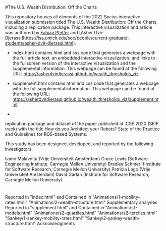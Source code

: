 #The U.S. Wealth Distribution: Off the Charts

This repository houses all elements of the 2022 Socius interactive visualization submission titled The U.S. Wealth Distribution: Off the Charts, including a replication package. This interactive visualization and article was authored by [Fabian Pfeffer](https://lsa.umich.edu/soc/people/faculty/fpfeffer.html) and [Asher Dvir-Djerassi]https://lsa.umich.edu/soc/people/current-graduate-students/asher-dvir-djerassi.html).


* index.html contains html and css code that generates a webpage with the full article text, an embedded interactive visualization, and links to the fullscreen version of the interactive visualization and the supplemental information. This webpage can be found at the following URL: https://asherdvirdjerassi.github.io/wealth_thresholds_viz

* supplement.html contains html and css code that generates a webpage with the full supplemental information. This webpage can be found at the following URL: https://asherdvirdjerassi.github.io/wealth_thresholds_viz/supplement.html

* 

replication package and dataset of the paper published at ICSE 2020 (SEIP track) with the title How do you Architect your Robots? State of the Practice and Guidelines for ROS-based Systems.

This study has been designed, developed, and reported by the following investigators:

Ivano Malavolta (Vrije Universiteit Amsterdam)
Grace Lewis (Software Engineering Institute, Carnegie Mellon University)
Bradley Schmerl (Institute for Software Research, Carnegie Mellon University)
Patricia Lago (Vrije Universiteit Amsterdam)
David Garlan (Institute for Software Research, Carnegie Mellon University)

#
Reported in "index.html" and
Contained in
"Animations/1-mobility-rates.html"
"Animations/2-wealth-structure.html"
Supplementary analyses
Reported in "supplement.html" and
Contained in
"Animations/s1-models.html"
"Animations/s2-quartiles.html"
"Animations/s2-terciles.html"
"Sankey/1-sankey-mobility-rates.html"
"Sankey/2-sankey-wealth-structure.html"
Acknowledgments